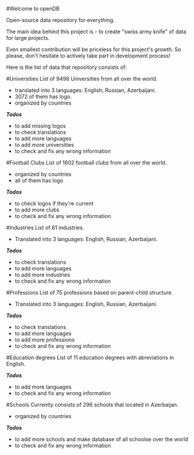 #Welcome to openDB

Open-source data repository for everything.

The main idea behind this project is - to create "swiss army knife" of data for large projects. 

Even smallest contribution will be priceless for this project's growth. So please, don't hesitate to actively take part in development process!

Here is the list of data that repository consists of:

#Universities
List of 9498 Universities from all over the world. 
  - translated into 3 languages: English, Russian, Azerbaijani. 
  - 3072 of them has logo. 
  - organized by countries
  
***Todos***
- to add missing logos
- to check translations
- to add more languages
- to add more universities
- to check and fix any wrong information
 
#Football Clubs
List of 1602 football clubs from all over the world. 
 - organized by countries
 - all of them has logo
 
***Todos*** 
- to check logos if they're current
- to add more clubs
- to check and fix any wrong information

#Industries
List of 81 industries.
  - Translated into 3 languages: English, Russian, Azerbaijani. 
  
***Todos***
- to check translations
- to add more languages
- to add more industries
- to check and fix any wrong information

#Professions
List of 75 professions based on parent-child structure.
  - Translated into 3 languages: English, Russian, Azerbaijani. 
  
***Todos***
- to check translations
- to add more languages
- to add more professions
- to check and fix any wrong information

#Education degrees
List of 11 education degrees with abreviations in English.

***Todos***
 - to add more languages
 - to check and fix any wrong information
 
#Schools
Currently consists of 296 schools that located in Azerbaijan. 
- organized by countries

***Todos*** 
- to add more schools and make database of all schoolse over the world
- to check and fix any wrong information
